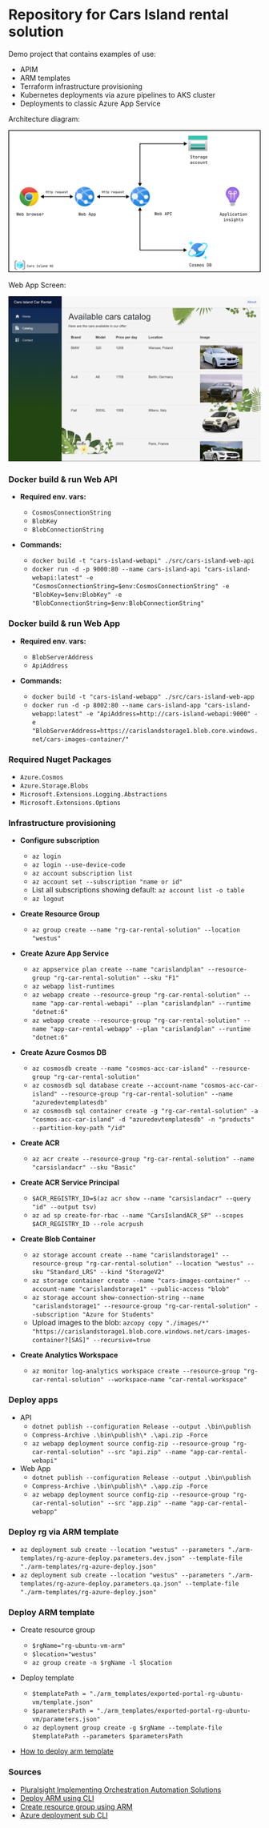 # Repository for Cars Island rental solution

Demo project that contains examples of use:

- APIM
- ARM templates
- Terraform infrastructure provisioning
- Kubernetes deployments via azure pipelines to AKS cluster
- Deployments to classic Azure App Service

Architecture diagram:

![architecture](./img/cars/architecture.png)

Web App Screen:

![web_app](./img/cars/application-overview.PNG)

### Docker build & run Web API

- **Required env. vars:**
    - `CosmosConnectionString`
    - `BlobKey`
    - `BlobConnectionString`

- **Commands:**
    - `docker build -t "cars-island-webapi" ./src/cars-island-web-api`
    - `docker run -d -p 9000:80 --name cars-island-api "cars-island-webapi:latest" -e "CosmosConnectionString=$env:CosmosConnectionString" -e "BlobKey=$env:BlobKey" -e "BlobConnectionString=$env:BlobConnectionString"`

### Docker build & run Web App

- **Required env. vars:**
    - `BlobServerAddress`
    - `ApiAddress`

- **Commands:**
    - `docker build -t "cars-island-webapp" ./src/cars-island-web-app`
    - `docker run -d -p 8002:80 --name cars-island-app "cars-island-webapp:latest" -e "ApiAddress=http://cars-island-webapi:9000" -e "BlobServerAddress=https://carislandstorage1.blob.core.windows.net/cars-images-container/"`

### Required Nuget Packages

- `Azure.Cosmos`
- `Azure.Storage.Blobs`
- `Microsoft.Extensions.Logging.Abstractions`
- `Microsoft.Extensions.Options`

### Infrastructure provisioning

- **Configure subscription**
    - `az login`
    - `az login --use-device-code`
    - `az account subscription list`
    - `az account set --subscription "name or id"`
    - List all subscriptions showing default: `az account list -o table`
    - `az logout`

- **Create Resource Group**
    - `az group create --name "rg-car-rental-solution" --location "westus"`

- **Create Azure App Service**
    - `az appservice plan create --name "carislandplan" --resource-group "rg-car-rental-solution" --sku "F1"`
    - `az webapp list-runtimes`
    - `az webapp create --resource-group "rg-car-rental-solution" --name "app-car-rental-webapi" --plan "carislandplan" --runtime "dotnet:6"`
    - `az webapp create --resource-group "rg-car-rental-solution" --name "app-car-rental-webapp" --plan "carislandplan" --runtime "dotnet:6"`

- **Create Azure Cosmos DB**
    - `az cosmosdb create --name "cosmos-acc-car-island" --resource-group "rg-car-rental-solution"`
    - `az cosmosdb sql database create --account-name "cosmos-acc-car-island" --resource-group "rg-car-rental-solution" --name "azuredevtemplatesdb"`
    - `az cosmosdb sql container create -g "rg-car-rental-solution" -a "cosmos-acc-car-island" -d "azuredevtemplatesdb" -n "products" --partition-key-path "/id"`

- **Create ACR**
    - `az acr create --resource-group "rg-car-rental-solution" --name "carsislandacr" --sku "Basic"`

- **Create ACR Service Principal**
    - `$ACR_REGISTRY_ID=$(az acr show --name "carsislandacr" --query "id" --output tsv)`
    - `az ad sp create-for-rbac --name "CarsIslandACR_SP" --scopes $ACR_REGISTRY_ID --role acrpush`

- **Create Blob Container**
    - `az storage account create --name "carislandstorage1" --resource-group "rg-car-rental-solution" --location "westus" --sku "Standard_LRS" --kind "StorageV2"`
    - `az storage container create --name "cars-images-container" --account-name "carislandstorage1" --public-access "blob"`
    - `az storage account show-connection-string --name "carislandstorage1" --resource-group "rg-car-rental-solution" --subscription "Azure for Students"`
    - Upload images to the
      blob: `azcopy copy "./images/*" "https://carislandstorage1.blob.core.windows.net/cars-images-container?[SAS]" --recursive=true`

- **Create Analytics Workspace**
    - `az monitor log-analytics workspace create --resource-group "rg-car-rental-solution" --workspace-name "car-rental-workspace"`

### Deploy apps

- API
    - `dotnet publish --configuration Release --output .\bin\publish`
    - `Compress-Archive .\bin\publish\* .\api.zip -Force`
    - `az webapp deployment source config-zip --resource-group "rg-car-rental-solution" --src "api.zip" --name "app-car-rental-webapi"`
- Web App
    - `dotnet publish --configuration Release --output .\bin\publish`
    - `Compress-Archive .\bin\publish\* .\app.zip -Force`
    - `az webapp deployment source config-zip --resource-group "rg-car-rental-solution" --src "app.zip" --name "app-car-rental-webapp"`

### Deploy rg via ARM template

- `az deployment sub create --location "westus" --parameters "./arm-templates/rg-azure-deploy.parameters.dev.json" --template-file "./arm-templates/rg-azure-deploy.json"`
- `az deployment sub create --location "westus" --parameters "./arm-templates/rg-azure-deploy.parameters.qa.json" --template-file "./arm-templates/rg-azure-deploy.json"`

### Deploy ARM template

- Create resource group
    - `$rgName="rg-ubuntu-vm-arm"`
    - `$location="westus"`
    - `az group create -n $rgName -l $location`

- Deploy template
    - `$templatePath = "./arm_templates/exported-portal-rg-ubuntu-vm/template.json"`
    - `$parametersPath = "./arm_templates/exported-portal-rg-ubuntu-vm/parameters.json"`
    - `az deployment group create -g $rgName --template-file $templatePath --parameters $parametersPath`

- [How to deploy arm template](https://github.com/kolosovpetro/Roadmap.AZ204/blob/master/DevelopAzureComputeSoultions/04_arm_template_deploy_cli.md)

### Sources

- [Pluralsight Implementing Orchestration Automation Solutions](https://app.pluralsight.com/library/courses/microsoft-devops-solutions-implementing-orchestration-automation-solutions/table-of-contents)
- [Deploy ARM using CLI](https://markheath.net/post/deploying-arm-templates-azure-cli)
- [Create resource group using ARM](https://stackoverflow.com/questions/47670797/azure-arm-template-create-resource-group)
- [Azure deployment sub CLI](https://learn.microsoft.com/en-us/cli/azure/deployment/sub?view=azure-cli-latest#az-deployment-sub-create)
